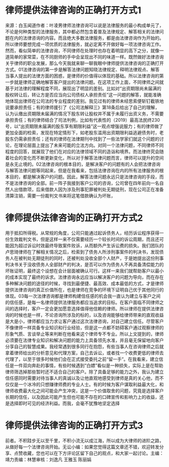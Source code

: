 # 律师提供法律咨询的正确打开方式1

来源：白玉闻道作者：叶凌男律师法律咨询可以说是法律服务的最小构成单元了，不论是何种类型的法律服务，其中都必然包含着普及法律规定、解答相关的法律问题在内的法律咨询的内容。而且绝大多数法律服务，都是由法律咨询作为开始的。所以律师要想完成一项优质的法律服务，就必定离不开做好每一项法律咨询工作。然而，看似简单的法律咨询，不同律师在处理时也存在着明显的高下之分，就像一道简单的家常菜，在不同厨师的手中会呈现出不同的味道一样。既然做好法律咨询关乎律师的职业发展，那么今天我就来聊一聊我眼中律师提供法律咨询的正确打开方式。01法律咨询的第一步是解答法律问题知晓法律规定、释明法律观点、解答当事人提出的法律方面的困惑，是律师的价值得以体现的基础。所以法律咨询的第一步就是律师正确地解答客户提出的法律问题。在这项工作上面，不同律师之间就基于对法律的理解程度不同，展现出了明显的差别。比如对“出资期限尚未届满的股权转让后，转让方是否应当向公司债权人承担责任”这一问题的解答，就能准确地体现出律师在公司法的专业程度的差别。我见过有的律师未经思索便斩钉截铁地说要承担责任；有的律师援引了《公司法解释三》第18条后给出了自己的理解，认为认缴出资期限未届满的情况下股东转让股权并不属于未履行出资义务，不需要承担责任；有的律师结合了司法判例，比如有代表性的（2019）最高法民终230号，以“出资期限未届满的股东享有期限利益”这一观点增强说服力；有的律师做了更加全面的检索，发现在特定情形下，如老股东滥用出资期限利益逃避债务时，老股东仍需承担责任；还有的律师在法律期刊中找到了一些法学家们就这个问题的讨论，在理论层面上提出了未来可能的立法方向。对同一个法律问题，不同律师不同程度的回答，就展现了他们在对应的法律领域不同的造诣和境界。而法律终究会随着社会的变化而不断更新变化，所以对于解答法律问题而言，律师可以提升的空间是永无止境的。02法律咨询的根本目的，是解决客户的问题有的人会把法律咨询与解答法律问题等同起来，但是在我看来，包括法律咨询在内的所有法律服务的根本目的，都是解决客户的问题。因此，解答法律问题永远只是法律咨询的手段，而不是法律咨询的全部。前一阵子我接到客户公司的咨询，公司曾在四年前向一名自然人出借款项，后来借款人因为涉及刑事犯罪被判处无期徒刑，现在公司正在准备清算注销，需要一份裁判文书来将这笔借款确认为坏账，

# 律师提供法律咨询的正确打开方式2

用于抵扣所得税。从常规的角度，公司只能通过起诉债务人，经历诉讼程序获得一份生效裁判文书，但是这样一来不仅需要经历一个较长时间的诉讼周期，而且还可能因为超过诉讼时效最终导致案件败诉，从而额外产生诉讼费的损失。我们团队的卢思琦律师在了解相关情况之后，检索到了债务人所涉刑事案件的判决书，发现债务人在被判处无期徒刑的同时，还被判处没收全部个人财产，于是她提出这份刑事判决书关于没收债务人全部财产的判决，是否可以作为债务人不再具备清偿能力的坏账证明，最终这个设想在会计层面被确认可行。这样一来我们就帮助客户以最小的成本实现了最终的诉求。法律咨询永远应当以解决客户的问题为导向，而在存在多种解决问题的途径的时候，寻找到最便捷、最高效、成本最低的方式，才是律师提供法律咨询的真正价值所在，也是律师在竞争的环境下证明自己优于其他同行的体现。03每一次法律咨询都是律师构建信任感的机会我一直认为建立与客户之间的信任感，是每一名律师提供法律服务都应当追求的目标。在客户面临不同律师之间的选择时，客户一定会更加愿意选择值得他信赖的律师。所以律师在提供法律咨询的时候也是一样，不论咨询所涉及的标的，以及咨询能够给律师带来的直观收益是大是小，律师都应当力求让客户通过这次法律咨询，对自己建立信任。尽管客户不像律师一样具备专业知识和行业经验，但是这一点都不妨碍客户通过观察律师的形象气质、言谈举止等来判断在他看来这个律师专不专业。所以上文提到的，律师必须要在法律专业知识和解决问题的能力上具备领先水准，并且毫无保留地向客户分享自己的智慧成果。我经常遇到很多同行在抱怨，有些当事人在咨询律师之后就拿着律师给出的分析意见和代理方案，自己去诉讼，或者找一个收费更低的律师去代理了，以至于很多时候他们会在正式接受委托之前“留一手”。在我看来，建立信任是一件双向奔赴的事情，有些时候遇到“白嫖”看似是一种损失，实际上是在帮助律师筛选掉那些暂时还不适合自己的客户。除了具备足够的能力之外，我认为建立信任感同时需要对待当事人的真诚以及让他直观地感受到律师是真的关心他，而不仅仅是一个冰冷的只想赚律师费的专业人士。有的时候为客户谋取利益最大化，和律师收费最大化之间可能会产生冲突，这是一个价值取舍的问题，究竟是选择客户长期的信任，以及因此可能产生但也可能不存在的口碑宣传和影响力上的收益，还是选择即时可见的经济利益。而我，会毫不犹豫地坚定选择

# 律师提供法律咨询的正确打开方式3

前者。不积跬步无以至千里，不积小流无以成江海，所以成为大律师的进阶之路，从做好每一个法律咨询开始。无讼小编：如果您觉得这篇文章还不错，欢迎转发分享、点赞收藏，您也可以在下方评论区留下自己的观点，和大家一起讨论。主编：靖力责编：林慧审核：刘逸凡 王雅玉 陈丽娟 

